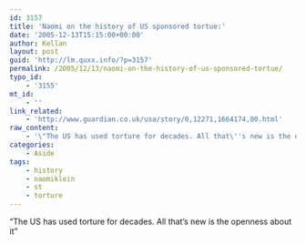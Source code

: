 ```yaml
---
id: 3157
title: 'Naomi on the history of US sponsored tortue:'
date: '2005-12-13T15:15:00+00:00'
author: Kellan
layout: post
guid: 'http://lm.quxx.info/?p=3157'
permalink: /2005/12/13/naomi-on-the-history-of-us-sponsored-tortue/
typo_id:
    - '3155'
mt_id:
    - ''
link_related:
    - 'http://www.guardian.co.uk/usa/story/0,12271,1664174,00.html'
raw_content:
    - '\"The US has used torture for decades. All that\''s new is the openness about it\"'
categories:
    - Aside
tags:
    - history
    - naomiklein
    - st
    - torture
---
```


“The US has used torture for decades. All that’s new is the openness about it”